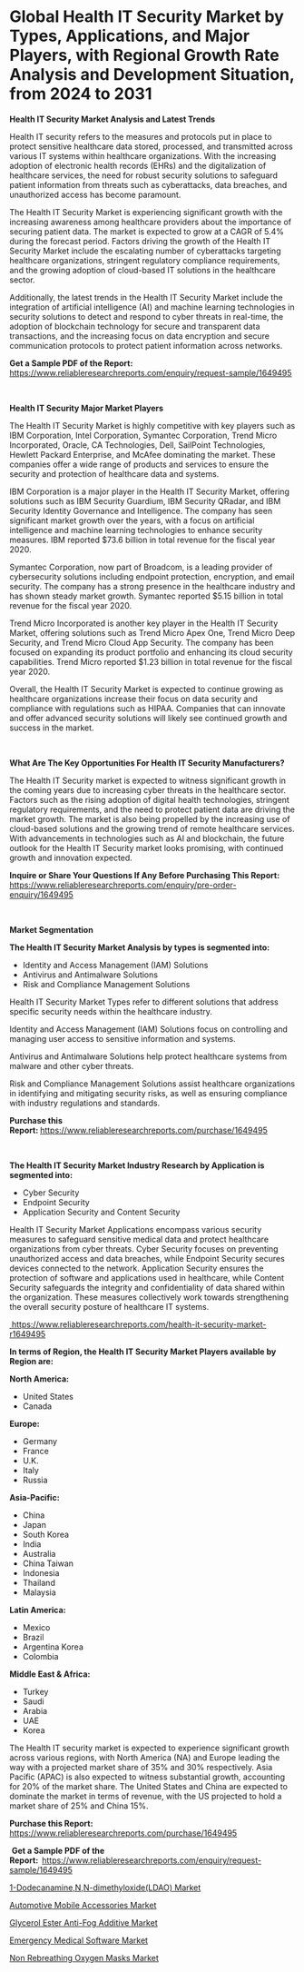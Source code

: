 <p><h1>Global Health IT Security Market by Types, Applications, and Major Players, with Regional Growth Rate Analysis and Development Situation, from 2024 to 2031</h1></p><p><strong>Health IT Security Market Analysis and Latest Trends</strong></p>
<p><p>Health IT security refers to the measures and protocols put in place to protect sensitive healthcare data stored, processed, and transmitted across various IT systems within healthcare organizations. With the increasing adoption of electronic health records (EHRs) and the digitalization of healthcare services, the need for robust security solutions to safeguard patient information from threats such as cyberattacks, data breaches, and unauthorized access has become paramount.</p><p>The Health IT Security Market is experiencing significant growth with the increasing awareness among healthcare providers about the importance of securing patient data. The market is expected to grow at a CAGR of 5.4% during the forecast period. Factors driving the growth of the Health IT Security Market include the escalating number of cyberattacks targeting healthcare organizations, stringent regulatory compliance requirements, and the growing adoption of cloud-based IT solutions in the healthcare sector.</p><p>Additionally, the latest trends in the Health IT Security Market include the integration of artificial intelligence (AI) and machine learning technologies in security solutions to detect and respond to cyber threats in real-time, the adoption of blockchain technology for secure and transparent data transactions, and the increasing focus on data encryption and secure communication protocols to protect patient information across networks.</p></p>
<p><strong>Get a Sample PDF of the Report:&nbsp;</strong> <a href="https://www.reliableresearchreports.com/enquiry/request-sample/1649495">https://www.reliableresearchreports.com/enquiry/request-sample/1649495</a></p>
<p>&nbsp;</p>
<p><strong>Health IT Security Major Market Players</strong></p>
<p><p>The Health IT Security Market is highly competitive with key players such as IBM Corporation, Intel Corporation, Symantec Corporation, Trend Micro Incorporated, Oracle, CA Technologies, Dell, SailPoint Technologies, Hewlett Packard Enterprise, and McAfee dominating the market. These companies offer a wide range of products and services to ensure the security and protection of healthcare data and systems.</p><p>IBM Corporation is a major player in the Health IT Security Market, offering solutions such as IBM Security Guardium, IBM Security QRadar, and IBM Security Identity Governance and Intelligence. The company has seen significant market growth over the years, with a focus on artificial intelligence and machine learning technologies to enhance security measures. IBM reported $73.6 billion in total revenue for the fiscal year 2020.</p><p>Symantec Corporation, now part of Broadcom, is a leading provider of cybersecurity solutions including endpoint protection, encryption, and email security. The company has a strong presence in the healthcare industry and has shown steady market growth. Symantec reported $5.15 billion in total revenue for the fiscal year 2020.</p><p>Trend Micro Incorporated is another key player in the Health IT Security Market, offering solutions such as Trend Micro Apex One, Trend Micro Deep Security, and Trend Micro Cloud App Security. The company has been focused on expanding its product portfolio and enhancing its cloud security capabilities. Trend Micro reported $1.23 billion in total revenue for the fiscal year 2020.</p><p>Overall, the Health IT Security Market is expected to continue growing as healthcare organizations increase their focus on data security and compliance with regulations such as HIPAA. Companies that can innovate and offer advanced security solutions will likely see continued growth and success in the market.</p></p>
<p>&nbsp;</p>
<p><strong>What Are The Key Opportunities For Health IT Security Manufacturers?</strong></p>
<p><p>The Health IT Security market is expected to witness significant growth in the coming years due to increasing cyber threats in the healthcare sector. Factors such as the rising adoption of digital health technologies, stringent regulatory requirements, and the need to protect patient data are driving the market growth. The market is also being propelled by the increasing use of cloud-based solutions and the growing trend of remote healthcare services. With advancements in technologies such as AI and blockchain, the future outlook for the Health IT Security market looks promising, with continued growth and innovation expected.</p></p>
<p><strong>Inquire or Share Your Questions If Any Before Purchasing This Report:</strong> <a href="https://www.reliableresearchreports.com/enquiry/pre-order-enquiry/1649495">https://www.reliableresearchreports.com/enquiry/pre-order-enquiry/1649495</a></p>
<p>&nbsp;</p>
<p><strong>Market Segmentation</strong></p>
<p><strong>The Health IT Security Market Analysis by types is segmented into:</strong></p>
<p><ul><li>Identity and Access Management (IAM) Solutions</li><li>Antivirus and Antimalware Solutions</li><li>Risk and Compliance Management Solutions</li></ul></p>
<p><p>Health IT Security Market Types refer to different solutions that address specific security needs within the healthcare industry. </p><p>Identity and Access Management (IAM) Solutions focus on controlling and managing user access to sensitive information and systems.</p><p>Antivirus and Antimalware Solutions help protect healthcare systems from malware and other cyber threats.</p><p>Risk and Compliance Management Solutions assist healthcare organizations in identifying and mitigating security risks, as well as ensuring compliance with industry regulations and standards.</p></p>
<p><strong>Purchase this Report:&nbsp;</strong><a href="https://www.reliableresearchreports.com/purchase/1649495">https://www.reliableresearchreports.com/purchase/1649495</a></p>
<p>&nbsp;</p>
<p><strong>The Health IT Security Market Industry Research by Application is segmented into:</strong></p>
<p><ul><li>Cyber Security</li><li>Endpoint Security</li><li>Application Security and Content Security</li></ul></p>
<p><p>Health IT Security Market Applications encompass various security measures to safeguard sensitive medical data and protect healthcare organizations from cyber threats. Cyber Security focuses on preventing unauthorized access and data breaches, while Endpoint Security secures devices connected to the network. Application Security ensures the protection of software and applications used in healthcare, while Content Security safeguards the integrity and confidentiality of data shared within the organization. These measures collectively work towards strengthening the overall security posture of healthcare IT systems.</p></p>
<p><a href="https://www.reliableresearchreports.com/health-it-security-market-r1649495">&nbsp;https://www.reliableresearchreports.com/health-it-security-market-r1649495</a></p>
<p><strong>In terms of Region, the Health IT Security Market Players available by Region are:</strong></p>
<p>
    <p> <strong> North America: </strong>
        <ul>
            <li>United States</li>
            <li>Canada</li>
        </ul>
        </p> 
    <p> <strong> Europe: </strong>
        <ul>
            <li>Germany</li>
            <li>France</li>
            <li>U.K.</li>
            <li>Italy</li>
            <li>Russia</li>
        </ul>
        </p> 
    <p> <strong> Asia-Pacific: </strong>
        <ul>
            <li>China</li>
            <li>Japan</li>
            <li>South Korea</li>
            <li>India</li>
            <li>Australia</li>
            <li>China Taiwan</li>
            <li>Indonesia</li>
            <li>Thailand</li>
            <li>Malaysia</li>
        </ul>
        </p> 
    <p> <strong> Latin America: </strong>
        <ul>
            <li>Mexico</li>
            <li>Brazil</li>
            <li>Argentina Korea</li>
            <li>Colombia</li>
        </ul>
        </p> 
    <p> <strong> Middle East & Africa: </strong>
        <ul>
            <li>Turkey</li>
            <li>Saudi</li>
            <li>Arabia</li>
            <li>UAE</li>
            <li>Korea</li>
        </ul>
    </p>
    </p>
<p><p>The Health IT security market is expected to experience significant growth across various regions, with North America (NA) and Europe leading the way with a projected market share of 35% and 30% respectively. Asia Pacific (APAC) is also expected to witness substantial growth, accounting for 20% of the market share. The United States and China are expected to dominate the market in terms of revenue, with the US projected to hold a market share of 25% and China 15%.</p></p>
<p><strong>Purchase this Report: </strong><a href="https://www.reliableresearchreports.com/purchase/1649495">https://www.reliableresearchreports.com/purchase/1649495</a></p>
<p>&nbsp;<strong>Get a Sample PDF of the Report:&nbsp;&nbsp;</strong><a href="https://www.reliableresearchreports.com/enquiry/request-sample/1649495">https://www.reliableresearchreports.com/enquiry/request-sample/1649495</a></p>
<p><strong></strong></p>
<p><p><a href="https://issuu.com/reportprime-2/docs/1-dodecanaminenn-dimethyloxideldao-market-size-203">1-Dodecanamine,N,N-dimethyloxide(LDAO) Market</a></p><p><a href="https://www.linkedin.com/pulse/automotive-mobile-accessories-market-research-report-forecasted-smjde?trackingId=8JyIfZX0VW%2FE0uPeSw9oGw%3D%3D">Automotive Mobile Accessories Market</a></p><p><a href="https://issuu.com/reportprime-2/docs/glycerol-ester-anti-fog-additive-market-size-2030.">Glycerol Ester Anti-Fog Additive Market</a></p><p><a href="https://github.com/Hazelklievgspy6vdcsmu106w/Market-Research-Report-List-2/blob/main/emergency-medical-software-market.md">Emergency Medical Software Market</a></p><p><a href="https://medium.com/@ashleyrosahm24/non-rebreathing-oxygen-masks-market-size-and-market-trends-complete-industry-overview-2024-to-04ae55603bab">Non Rebreathing Oxygen Masks Market</a></p></p>